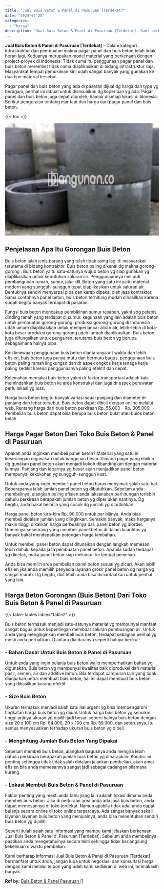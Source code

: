 ```yaml
---
title: "Jual Buis Beton & Panel di Pasuruan [Terdekat]"
date: "2024-07-25"
categories: 
  - "harga"
description: "Jual Buis Beton & Panel di Pasuruan [Terdekat]. Kami berharap informasi Jual Buis Beton & Panel di Pasuruan [Terdekat] bermanfaat untuk anda, jangan lupa u..."
---
```


**Jual Buis Beton & Panel di Pasuruan \[Terdekat\]** – Dalam kategori infrastruktur dan pembuatan makna pagar panel dan buis beton telah tidak heran lagi. Keduanya merupakan model material yang berkenaan dengan project-proyek di Indonesia. Tidak cuma itu penggunaan pagar panel dan buis beton merembet tidak cuma diaplikasikan di bidang infrastruktur saja. Masyarakat tempat pemukiman kini udah sangat banyak yang gunakan ke dua tipe material tersebut.

Pagar panel dan buis beton yang ada di pasaran dijual dg harga dan type yg beragam, perihal ini dibuat untuk disesuaikan dg keperluan yg ada. Pagar panel dan buis beton juga cepat diproleh, hampir disetiap lokasi di Idonesia. Berikut penguraian tentang manfaat dan harga dari pagar panel dan buis beton.

{{< toc >}}

![Jual Buis Beton & Panel di Pasuruan [Terdekat]](/images/jual-panel-buis-beton-murah-42.png)

## Penjelasan Apa Itu Gorongan Buis Beton

Buis beton ialah jenis barang yang telah tidak asing lagi di masyarakat terutama di bidang kontraktor. Buis beton paling dikenal dg makna gorong-gorong . Buis beton yaitu satu-satunya wujud beton yg siap gunakan yg diaplikasikan untuk kebutuhan saluran air. Penggunaannya meliputi pembangunan rumah, sumur, jalur dll. Beton yang satu ini yaitu material modern yang sungguh-sungguh tepat diaplikasikan untuk saluran air. Bentuknya sendiri menyerpai pipa dan kerap dipakai oleh jasa kontraktor. Sama contohnya panel beton, buis beton terhitung mudah dihasilkan karena sudah begitu banyak terdapat di pasaran.

Fungsi buis beton mencakup pembikinan sumur resapan, yakni sbg pelapis dinding tanah yang terdapat di sumur. kegunaan yang lain adalah buis beton untuk pembuatan gorong-gorong. produksi gorong-gorong di Indonesia udah umum diaplikasikan untuk memperlancar aliran air, lebih-lebih di kota-kota besar produksi gorong-gorong udah lumrah diaplikasikan. Buis beton juga difungsikan untuk pengairan, terutama buis beton yg berupa sebagaimana halnya pipa.

Keistimewaan penggunaan buis beton diantaranya irit waktu dan lebih efisien, buis beton juga punya mutu dan bermutu bagus. penggunaan buis beton paling ramah lingkungan dan dr aspek ongkos kerja tenaga kerja paling sedikit karena penggunaanya paling efektif dan cepat.

Kelemahan memakai buis beton yakni dr faktor transportasi adalah kala memindahkan buis beton ke area konstruksi dan juga dr aspek perawatan perlu lokasi yg luas.

Harga buis beton begitu banyak variasi seuai panjang dan diameter dr panjang dan lebar tersebut. Buis beton dapat dibeli dengan online melalui web. Rentang harga dari buis beton perkiraan Rp. 55.000 – Rp. 305.000. Pembelian buis beton dapat bisa berupa buis beton bulat atau buios beton belah.

## Harga Pagar Beton Dari Toko Buis Beton & Panel di Pasuruan

Apakah anda inginkan membeli panel beton? Material yang satu ini keseriangan digunakan untuk bangunan besar. Dimana pagar yang dibikin dg gunakan panel beton akan menjadi kokoh dibandingkan dengan material lainnya. Panjang dan lebarnya yg besar akan menjadikan panel beton mempunyai kekokohan yg sungguh-sungguh kuat.

Untuk anda yang ingin membeli panel beton harus menyimak salah satu hal. Beberapanya ialah jumlah panel beton yg dibutuhkan. Sebelum anda membelinya, alangkah paling efisien anda laksanakan perhitungan terlebih dahulu perkiraan berapakah jumlah beton yg diperlukan nantinya. Dg begitu, anda bakal belanja yang cocok dg jumlah yg dibutuhkan.

Harga panel beton kira-kira Rp. 90.000 untuk per bijinya. Anda bisa membeli didalam jumlah yang diinginkan. Semakin banyak, maka harganya makin tinggi dikalikan harga perbuahnya dari panel beton yg diorder. Umumnya seseorang yang membeli panel beton di dalam kuantitas yg banyak bakal mendapatkan potongan harga tambahan.

Untuk membeli panel beton dapat ditunaikan dengan langkah memesan lebih dahulu kepada jasa pembuatan panel beton. Apabila sudah terdapat yg dicetak, maka panel beton siap meluncur ke tempat pemesan.

Anda bisa memilih area pembelian panel beton sesuai yg dicari. Akan lebih efisien jika anda memilih penyedia layanan grosir panel beton dg harga yg sangat murah. Dg begitu, duit lebih anda bisa dimanfaatkan untuk perihal yang lain.

## Harga Beton Gorongan (Buis Beton) Dari Toko Buis Beton & Panel di Pasuruan

{{< table-tables table="table2" >}}

Buis beton termasuk menjadi satu-satunya material yg mempunyai manfaat sangat bagus untuk kepentingan membuat saluran pembuangan air. Untuk anda yang menginginkan membeli buis beton, terdapat sebagian perihal yg mesti anda perhatikan. Diantara diantaranya seperti halnya berikut:

### \- Bahan Dasar Untuk Buis Beton & Panel di Pasuruan

Untuk anda yang ingin belanja buis beton wajib memperhatikan bahan yg digunakan. Buis beton yg mempunyai kwalitas baik diproduksi dari material pasir, semen, air dan additive beton. Bila terdapat campuran lain yang tidak dianjurkan untuk membuat buis beton, hal ini dapat membuat buis beton yang dihasilkan kurang efektif.

### \- Size Buis Beton

Ukuran termasuk menjadi salah satu hal urgent yg bisa mempengaruhi tingkatan harga buis beton yg dijual. Untuk harga buis beton yg semakin tinggi artinya ukuran yg dipilih jadi besar. seperti halnya buis beton dengan size 20 x 100 cm Rp. 64.000, 20 x 100 cm Rp. 89.000, dan seterusnya. Itu semua menyesuaikan terhadap ukuran buis beton yg dibeli.

### \- Menghitung Jumlah Buis Beton Yang Dipakai

Sebelum membeli buis beton, alangkah bagusnya anda mengira lebih dahulu perkiraan berapakah jumlah buis beton yg diharapkan. Kondisi ini penting sehingga tidak tidak salah didalam jalankan pembelian. akan amat efisien bila anda memesannya sangat jadi sebagai cadangan bilamana kurang.

### \- Lokasi Membeli Buis Beton & Panel di Pasuruan

Faktor penting yang mesti anda tahu yang lain adalah lokasi dimana anda membeli buis beton. Jika di perkiraan area anda ada jasa buis beton, anda dapat memesannya di toko terdekat. Namun apabila tidak ada, anda dapat belanja secara online di toko online terpercaya. Ada sangat banyak sekali layanan layanan buis beton yang menjualnya, anda bisa menentukan sendiri buis beton yg dipilih.

Seperti itulah salah satu informasi yang mampu kami jelaskan berkenaan Jual Buis Beton & Panel di Pasuruan \[Terdekat\]. Sebelum anda membelinya, pastikan anda mengetahuinya secara teliti sehingga tidak berlangsung kekeliruan diwaktu pembelian.

Kami berharap informasi Jual Buis Beton & Panel di Pasuruan \[Terdekat\] bermanfaat untuk anda, jangan lupa untuk negosiasi dan konsultasi harga dengan kami melalui telpon yang udah kami sediakan di web ini, terimakasih banyak.

**Ref by:** [Buis Beton & Panel Pasuruan []](https://id.wikipedia.org/wiki/Buis)
